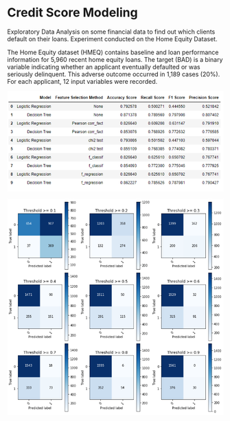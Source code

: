 # Credit Score Modeling
 
Exploratory Data Analysis on some financial data to find out which clients default on their loans. Experiment conducted on the Home Equity Dataset.

The Home Equity dataset (HMEQ) contains baseline and loan performance information for 5,960 recent home equity loans. The target (BAD) is a binary variable indicating whether an applicant eventually defaulted or was seriously delinquent. This adverse outcome occurred in 1,189 cases (20%). For each applicant, 12 input variables were recorded.

![Model Evalutation](https://github.com/mossydidar/Credit-Score-Modeling/blob/master/Model%20Evaluation.png)

![Correlation Matrices](https://github.com/mossydidar/Credit-Score-Modeling/blob/master/Correlation%20Matrices.png)
